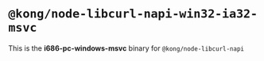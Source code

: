 # `@kong/node-libcurl-napi-win32-ia32-msvc`

This is the **i686-pc-windows-msvc** binary for `@kong/node-libcurl-napi`
